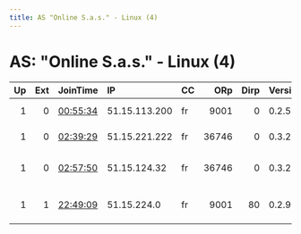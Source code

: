 ```yaml
---
title: AS "Online S.a.s." - Linux (4)
---
```


# AS: "Online S.a.s." - Linux (4)

|   Up |   Ext | JoinTime                                                                                            | IP            | CC   |   ORp |   Dirp | Version   | Contact                      | Nickname         |   eFamMembers |
|-----:|------:|:----------------------------------------------------------------------------------------------------|:--------------|:-----|------:|-------:|:----------|:-----------------------------|:-----------------|--------------:|
|    1 |     0 | [00:55:34](https://metrics.torproject.org/rs.html#details/BD2CAAF6CA982D8B0BF73C7EA3E243F30AE9F042) | 51.15.113.200 | fr   |  9001 |      0 | 0.2.5.16  | Scott Maxwell tor-contact    | EdSnowdenIsAHero |             1 |
|    1 |     0 | [02:39:29](https://metrics.torproject.org/rs.html#details/C2DCF07AA86138A1CD4A98D19376DD211A2BE6C9) | 51.15.221.222 | fr   | 36746 |      0 | 0.3.2.10  | &lt;To8sbwPgz1 AT gmail dot  | To8sbwPgz1       |             1 |
|    1 |     0 | [02:57:50](https://metrics.torproject.org/rs.html#details/747B835A4AEFC4C6AE190510E13A6F2EA5A6D340) | 51.15.124.32  | fr   | 36746 |      0 | 0.3.2.10  | &lt;sq9JbqsS AT gmail dot co | sq9JbqsS         |             1 |
|    1 |     1 | [22:49:09](https://metrics.torproject.org/rs.html#details/3D94064424D61D6ECCC988BE3AF1067F6E6C4C4A) | 51.15.224.0   | fr   |  9001 |     80 | 0.2.9.14  | Igor Novgorodov &lt;igor AT  | parisnovgnet     |             2 |
